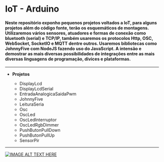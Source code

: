 # IoT - Arduino

#### Neste repositório exponho pequenos projetos voltados a IoT, para alguns projetos além do código fonte, terão os esquemáticos de montagens. Utilizaremos vários sensores, atuadores e formas de conexão como bluetooth (serial) e TCP/IP, também usaremos os protocolos Http, OSC, WebSocket, SocketIO e MQTT dentre outros. Usaremos bibliotecas como JohnnyFive com NodeJS fazendo uso do JavaScript. A intensão e demostrar as mais diversas possibilidades de integrações entre as mais diversas linguagens de programação, divices e plataformas.

---

* **Projetos** 

    * DisplayLcd 
    * DisplayLcdSerial
    * EntradaAnalogicaSaidaPwm
    * JohnnyFive
    * LeituraSeria
    * Osc
    * OscLed
    * OscLedInterruptor
    * OscLedRgbDimmer
    * PushButonPullDown
    * PushButonPullUp
    * SensorPir

---

[![IMAGE ALT TEXT HERE](https://i9.ytimg.com/vi/bxiT6m4V0zQ/default.jpg?sqp=CIyH1dYF&rs=AOn4CLAm9WsQBixYLNrl_fQPyYNP2W9Jgg)](https://www.youtube.com/watch?v=bxiT6m4V0zQ)
